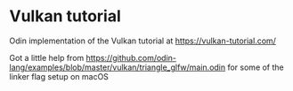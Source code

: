 # Vulkan tutorial

Odin implementation of the Vulkan tutorial at https://vulkan-tutorial.com/

Got a little help from https://github.com/odin-lang/examples/blob/master/vulkan/triangle_glfw/main.odin for some of the linker flag setup on macOS

